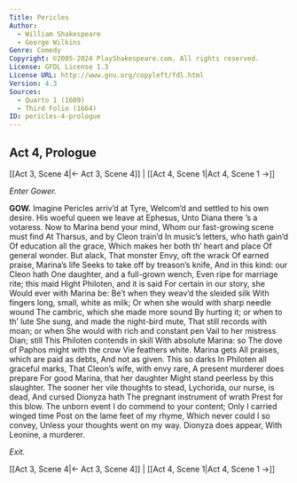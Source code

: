 ```yaml
---
Title: Pericles
Author: 
  - William Shakespeare
  - George Wilkins
Genre: Comedy
Copyright: ©2005-2024 PlayShakespeare.com. All rights reserved.
License: GFDL License 1.3
License URL: http://www.gnu.org/copyleft/fdl.html
Version: 4.3
Sources:
  - Quarto 1 (1609)
  - Third Folio (1664)
ID: pericles-4-prologue
---
```


## Act 4, Prologue
[[Act 3, Scene 4|← Act 3, Scene 4]] | [[Act 4, Scene 1|Act 4, Scene 1 →]]


*Enter Gower.*

**GOW.**
Imagine Pericles arriv’d at Tyre,
Welcom’d and settled to his own desire.
His woeful queen we leave at Ephesus,
Unto Diana there ’s a votaress.
Now to Marina bend your mind,
Whom our fast-growing scene must find
At Tharsus, and by Cleon train’d
In music’s letters, who hath gain’d
Of education all the grace,
Which makes her both th’ heart and place
Of general wonder. But alack,
That monster Envy, oft the wrack
Of earned praise, Marina’s life
Seeks to take off by treason’s knife,
And in this kind: our Cleon hath
One daughter, and a full-grown wench,
Even ripe for marriage rite; this maid
Hight Philoten, and it is said
For certain in our story, she
Would ever with Marina be:
Be’t when they weav’d the sleided silk
With fingers long, small, white as milk;
Or when she would with sharp needle wound
The cambric, which she made more sound
By hurting it; or when to th’ lute
She sung, and made the night-bird mute,
That still records with moan; or when
She would with rich and constant pen
Vail to her mistress Dian; still
This Philoten contends in skill
With absolute Marina: so
The dove of Paphos might with the crow
Vie feathers white. Marina gets
All praises, which are paid as debts,
And not as given. This so darks
In Philoten all graceful marks,
That Cleon’s wife, with envy rare,
A present murderer does prepare
For good Marina, that her daughter
Might stand peerless by this slaughter.
The sooner her vile thoughts to stead,
Lychorida, our nurse, is dead,
And cursed Dionyza hath
The pregnant instrument of wrath
Prest for this blow. The unborn event
I do commend to your content;
Only I carried winged time
Post on the lame feet of my rhyme,
Which never could I so convey,
Unless your thoughts went on my way.
Dionyza does appear,
With Leonine, a murderer.


*Exit.*

[[Act 3, Scene 4|← Act 3, Scene 4]] | [[Act 4, Scene 1|Act 4, Scene 1 →]]
